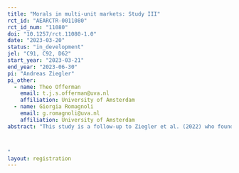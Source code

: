 ```yaml
---
title: "Morals in multi-unit markets: Study III"
rct_id: "AEARCTR-0011080"
rct_id_num: "11080"
doi: "10.1257/rct.11080-1.0"
date: "2023-03-20"
status: "in_development"
jel: "C91, C92, D62"
start_year: "2023-03-21"
end_year: "2023-06-30"
pi: "Andreas Ziegler"
pi_other:
  - name: Theo Offerman
    email: t.j.s.offerman@uva.nl
    affiliation: University of Amsterdam
  - name: Giorgia Romagnoli
    email: g.romagnoli@uva.nl
    affiliation: University of Amsterdam
abstract: "This study is a follow-up to Ziegler et al. (2022) who found a deterioration of morals in markets where the replacement logic is available (FULL) compared to both individual decision-making and markets with capacity constraints (MULTI), and especially to study II (AEARCTR-0008306). In this study, we provide participants with information from previous sessions to shock their beliefs about the number of other traders that are active. The goal is to study the impact of shocked beliefs on trading behavior.

"
layout: registration
---
```


